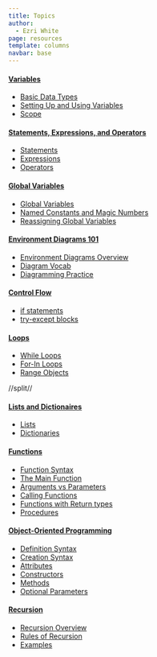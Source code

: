 ```yaml
---
title: Topics
author:
  - Ezri White
page: resources
template: columns
navbar: base
---
```


<div class="link-page">
<div class="box">
      
#### [Variables](/topics/pages/variables.html)

- [Basic Data Types](https://youtu.be/LB9wVRYF9tA)
- [Setting Up and Using Variables](/topics/pages/variables.html#setting-up-variables)
- [Scope](/topics/pages/variables.html#scope)

#### [Statements, Expressions, and Operators](/topics/pages/expressions-statements-operators.html)

- [Statements](/topics/pages/expressions-statements-operators.html#statements)
- [Expressions](/topics/pages/expressions-statements-operators.html#expressions)
- [Operators](/topics/pages/expressions-statements-operators.html#operators)

#### [Global Variables](/topics/pages/globals.html)

- [Global Variables](/topics/pages/globals.html#global-variables)
- [Named Constants and Magic Numbers](/topics/pages/globals.html#named-constants-and-magic-numbers)
- [Reassigning Global Variables](/topics/pages/globals.html#reassigning-a-global-variable)

#### [Environment Diagrams 101](/topics/pages/environments.html)

- [Environment Diagrams Overview](/topics/pages/environments.html#environment-diagrams-101)
- [Diagram Vocab](/topics/pages/environments.html#important-vocabulary-review)
- [Diagramming Practice](/topics/pages/environments.html#environment-diagram-practice)

#### [Control Flow](/topics/pages/control-flow.html)

- [if statements](/topics/pages/control-flow.html#if-statements)
- [try-except blocks](/topics/pages/control-flow.html#try-except-blocks)

#### [Loops](/topics/pages/loops.html)

- [While Loops](/topics/pages/loops.html#while-loops)
- [For-In Loops](/topics/pages/loops.html#for-in-loops)
- [Range Objects](/topics/pages/loops.html#range-objects-in-loops)

</div>
</div>
//split//
<div class="link-page">
<div class="box">

#### [Lists and Dictionaires](/topics/pages/lists.html)

- [Lists](/topics/pages/lists.html#lists)
- [Dictionaries](/topics/pages/lists.html#dictionaries)

#### [Functions](/topics/pages/functions.html)

- [Function Syntax](/topics/pages/functions.html#function-syntax)
- [The Main Function](/topics/pages/functions.html#the-main-function)
- [Arguments vs Parameters](/topics/pages/functions.html#arguments-vs-parameters)
- [Calling Functions](/topics/pages/functions.html#calling-functions)
- [Functions with Return types](/topics/pages/functions.html#functions-with-non-None-Return-types)
- [Procedures](/topics/pages/functions.html#procedures)

#### [Object-Oriented Programming](/topics/pages/oop.html)

- [Definition Syntax](/topics/pages/oop.html#definition-syntax)
- [Creation Syntax](/topics/pages/oop.html#creation-syntax)
- [Attributes](/topics/pages/oop.html#attributes)
- [Constructors](/topics/pages/oop.html#constructors)
- [Methods](/topics/pages/oop.html#methods)
- [Optional Parameters](/topics/pages/oop.html#optional-parameters)

#### [Recursion](/topics/pages/recursion.html)

- [Recursion Overview](/topics/pages/recursion.html#thinking-about-recursion)
- [Rules of Recursion](/topics/pages/recursion.html#rules-for-recursive-functions)
- [Examples](/topics/pages/recursion.html#examples)

</div>
</div>
